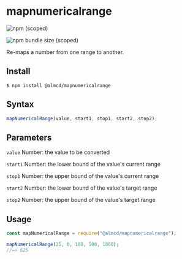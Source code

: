 # mapnumericalrange

![npm (scoped)](https://img.shields.io/npm/v/almcd/mapnumericalrange.svg)

![npm bundle size (scoped)](https://img.shields.io/bundlephobia/min/almcd/mapnumericalrange.svg)

Re-maps a number from one range to another.

## Install
```
$ npm install @almcd/mapnumericalrange
```

## Syntax
```js
mapNumericalRange(value, start1, stop1, start2, stop2);
```

## Parameters

`value`	Number: the value to be converted

`start1` Number: the lower bound of the value's current range

`stop1`	Number: the upper bound of the value's current range

`start2` Number: the lower bound of the value's target range

`stop2` Number: the upper bound of the value's target range

## Usage
```js
const mapNumericalRange = require("@almcd/mapnumericalrange");

mapNumericalRange(25, 0, 100, 500, 1000);
//=> 625
```
